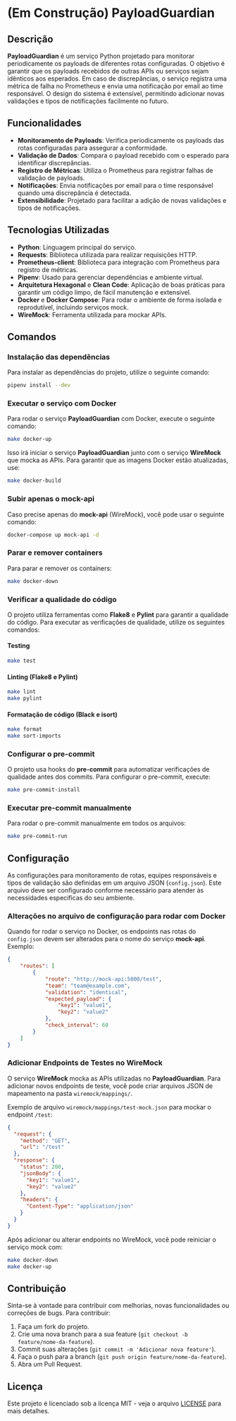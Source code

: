 
# (Em Construção) PayloadGuardian

## Descrição

**PayloadGuardian** é um serviço Python projetado para monitorar periodicamente os payloads de diferentes rotas configuradas. O objetivo é garantir que os payloads recebidos de outras APIs ou serviços sejam idênticos aos esperados. Em caso de discrepâncias, o serviço registra uma métrica de falha no Prometheus e envia uma notificação por email ao time responsável. O design do sistema é extensível, permitindo adicionar novas validações e tipos de notificações facilmente no futuro.

## Funcionalidades

- **Monitoramento de Payloads**: Verifica periodicamente os payloads das rotas configuradas para assegurar a conformidade.
- **Validação de Dados**: Compara o payload recebido com o esperado para identificar discrepâncias.
- **Registro de Métricas**: Utiliza o Prometheus para registrar falhas de validação de payloads.
- **Notificações**: Envia notificações por email para o time responsável quando uma discrepância é detectada.
- **Extensibilidade**: Projetado para facilitar a adição de novas validações e tipos de notificações.

## Tecnologias Utilizadas

- **Python**: Linguagem principal do serviço.
- **Requests**: Biblioteca utilizada para realizar requisições HTTP.
- **Prometheus-client**: Biblioteca para integração com Prometheus para registro de métricas.
- **Pipenv**: Usado para gerenciar dependências e ambiente virtual.
- **Arquitetura Hexagonal** e **Clean Code**: Aplicação de boas práticas para garantir um código limpo, de fácil manutenção e extensível.
- **Docker** e **Docker Compose**: Para rodar o ambiente de forma isolada e reprodutível, incluindo serviços mock.
- **WireMock**: Ferramenta utilizada para mockar APIs.

## Comandos

### Instalação das dependências

Para instalar as dependências do projeto, utilize o seguinte comando:

```bash
pipenv install --dev
```

### Executar o serviço com Docker

Para rodar o serviço **PayloadGuardian** com Docker, execute o seguinte comando:

```bash
make docker-up
```

Isso irá iniciar o serviço **PayloadGuardian** junto com o serviço **WireMock** que mocka as APIs. Para garantir que as imagens Docker estão atualizadas, use:

```bash
make docker-build
```

### Subir apenas o mock-api

Caso precise apenas do **mock-api** (WireMock), você pode usar o seguinte comando:

```bash
docker-compose up mock-api -d
```

### Parar e remover containers

Para parar e remover os containers:

```bash
make docker-down
```

### Verificar a qualidade do código

O projeto utiliza ferramentas como **Flake8** e **Pylint** para garantir a qualidade do código. Para executar as verificações de qualidade, utilize os seguintes comandos:

#### Testing

```bash
make test
```

#### Linting (Flake8 e Pylint)

```bash
make lint
make pylint
```

#### Formatação de código (Black e isort)

```bash
make format
make sort-imports
```

### Configurar o pre-commit

O projeto usa hooks do **pre-commit** para automatizar verificações de qualidade antes dos commits. Para configurar o pre-commit, execute:

```bash
make pre-commit-install
```

### Executar pre-commit manualmente

Para rodar o pre-commit manualmente em todos os arquivos:

```bash
make pre-commit-run
```

## Configuração

As configurações para monitoramento de rotas, equipes responsáveis e tipos de validação são definidas em um arquivo JSON (`config.json`). Este arquivo deve ser configurado conforme necessário para atender às necessidades específicas do seu ambiente.

### Alterações no arquivo de configuração para rodar com Docker

Quando for rodar o serviço no Docker, os endpoints nas rotas do `config.json` devem ser alterados para o nome do serviço **mock-api**. Exemplo:

```json
{
    "routes": [
        {
            "route": "http://mock-api:5000/test",
            "team": "team@example.com",
            "validation": "identical",
            "expected_payload": {
                "key1": "value1",
                "key2": "value2"
            },
            "check_interval": 60
        }
    ]
}
```

### Adicionar Endpoints de Testes no WireMock

O serviço **WireMock** mocka as APIs utilizadas no **PayloadGuardian**. Para adicionar novos endpoints de teste, você pode criar arquivos JSON de mapeamento na pasta `wiremock/mappings/`.

Exemplo de arquivo `wiremock/mappings/test-mock.json` para mockar o endpoint `/test`:

```json
{
  "request": {
    "method": "GET",
    "url": "/test"
  },
  "response": {
    "status": 200,
    "jsonBody": {
      "key1": "value1",
      "key2": "value2"
    },
    "headers": {
      "Content-Type": "application/json"
    }
  }
}
```

Após adicionar ou alterar endpoints no WireMock, você pode reiniciar o serviço mock com:

```bash
make docker-down
make docker-up
```

## Contribuição

Sinta-se à vontade para contribuir com melhorias, novas funcionalidades ou correções de bugs. Para contribuir:

1. Faça um fork do projeto.
2. Crie uma nova branch para a sua feature (`git checkout -b feature/nome-da-feature`).
3. Commit suas alterações (`git commit -m 'Adicionar nova feature'`).
4. Faça o push para a branch (`git push origin feature/nome-da-feature`).
5. Abra um Pull Request.

## Licença

Este projeto é licenciado sob a licença MIT - veja o arquivo [LICENSE](LICENSE) para mais detalhes.
